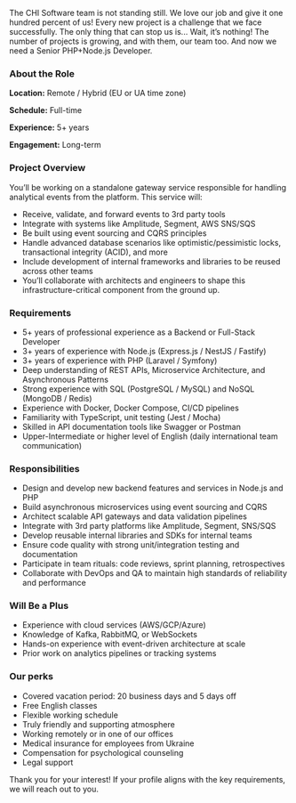 The CHI Software team is not standing still. We love our job and give it one
hundred percent of us! Every new project is a challenge that we face
successfully. The only thing that can stop us is... Wait, it’s nothing! The
number of projects is growing, and with them, our team too. And now we need a
Senior PHP+Node.js Developer.

### About the Role

**Location:** Remote / Hybrid (EU or UA time zone)

**Schedule:** Full-time

**Experience:** 5+ years

**Engagement:** Long-term

### Project Overview

You’ll be working on a standalone gateway service responsible for handling
analytical events from the platform. This service will:

  * Receive, validate, and forward events to 3rd party tools
  * Integrate with systems like Amplitude, Segment, AWS SNS/SQS
  * Be built using event sourcing and CQRS principles
  * Handle advanced database scenarios like optimistic/pessimistic locks, transactional integrity (ACID), and more
  * Include development of internal frameworks and libraries to be reused across other teams
  * You’ll collaborate with architects and engineers to shape this infrastructure-critical component from the ground up.

### Requirements

  * 5+ years of professional experience as a Backend or Full-Stack Developer
  * 3+ years of experience with Node.js (Express.js / NestJS / Fastify)
  * 3+ years of experience with PHP (Laravel / Symfony)
  * Deep understanding of REST APIs, Microservice Architecture, and Asynchronous Patterns
  * Strong experience with SQL (PostgreSQL / MySQL) and NoSQL (MongoDB / Redis)
  * Experience with Docker, Docker Compose, CI/CD pipelines
  * Familiarity with TypeScript, unit testing (Jest / Mocha)
  * Skilled in API documentation tools like Swagger or Postman
  * Upper-Intermediate or higher level of English (daily international team communication)

### Responsibilities

  * Design and develop new backend features and services in Node.js and PHP
  * Build asynchronous microservices using event sourcing and CQRS
  * Architect scalable API gateways and data validation pipelines
  * Integrate with 3rd party platforms like Amplitude, Segment, SNS/SQS
  * Develop reusable internal libraries and SDKs for internal teams
  * Ensure code quality with strong unit/integration testing and documentation
  * Participate in team rituals: code reviews, sprint planning, retrospectives
  * Collaborate with DevOps and QA to maintain high standards of reliability and performance

### Will Be a Plus

  * Experience with cloud services (AWS/GCP/Azure)
  * Knowledge of Kafka, RabbitMQ, or WebSockets
  * Hands-on experience with event-driven architecture at scale
  * Prior work on analytics pipelines or tracking systems

### Our perks

  * Covered vacation period: 20 business days and 5 days off
  * Free English classes
  * Flexible working schedule
  * Truly friendly and supporting atmosphere
  * Working remotely or in one of our offices
  * Medical insurance for employees from Ukraine
  * Compensation for psychological counseling
  * Legal support

Thank you for your interest! If your profile aligns with the key requirements,
we will reach out to you.